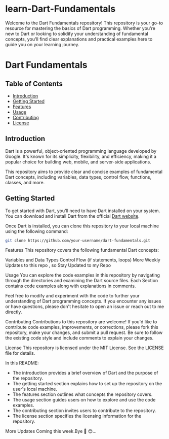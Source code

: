 # learn-Dart-Fundamentals
Welcome to the Dart Fundamentals repository! This repository is your go-to resource for mastering the basics of Dart programming. Whether you're new to Dart or looking to solidify your understanding of fundamental concepts, you'll find clear explanations and practical examples here to guide you on your learning journey.
# Dart Fundamentals
## Table of Contents

- [Introduction](#introduction)
- [Getting Started](#getting-started)
- [Features](#features)
- [Usage](#usage)
- [Contributing](#contributing)
- [License](#license)

## Introduction
Dart is a powerful, object-oriented programming language developed by Google. It's known for its simplicity, flexibility, and efficiency, making it a popular choice for building web, mobile, and server-side applications.

This repository aims to provide clear and concise examples of fundamental Dart concepts, including variables, data types, control flow, functions, classes, and more.

## Getting Started

To get started with Dart, you'll need to have Dart installed on your system. You can download and install Dart from the official [Dart website](https://dart.dev/get-dart).

Once Dart is installed, you can clone this repository to your local machine using the following command:

```bash
git clone https://github.com/your-username/dart-fundamentals.git
``` 
Features
This repository covers the following fundamental Dart concepts:

Variables and Data Types
Control Flow (if statements, loops)
More Weekly Updates to this repo , so Stay Updated to my Repo

Usage
You can explore the code examples in this repository by navigating through the directories and examining the Dart source files. Each Section contains code examples along with explanations in comments.

Feel free to modify and experiment with the code to further your understanding of Dart programming concepts. If you encounter any issues or have questions, please don't hesitate to open an issue or reach out to me directly.

Contributing
Contributions to this repository are welcome! If you'd like to contribute code examples, improvements, or corrections, please fork this repository, make your changes, and submit a pull request. Be sure to follow the existing code style and include comments to explain your changes.

License
This repository is licensed under the MIT License. See the LICENSE file for details.

In this README:

- The introduction provides a brief overview of Dart and the purpose of the repository.
- The getting started section explains how to set up the repository on the user's local machine.
- The features section outlines what concepts the repository covers.
- The usage section guides users on how to explore and use the code examples.
- The contributing section invites users to contribute to the repository.
- The license section specifies the licensing information for the repository.

More Updates Coming this week.Bye  👋 😊... 




